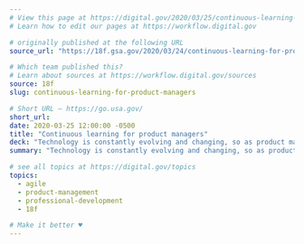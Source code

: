 ```yaml
---
# View this page at https://digital.gov/2020/03/25/continuous-learning-for-product-managers
# Learn how to edit our pages at https://workflow.digital.gov

# originally published at the following URL
source_url: "https://18f.gsa.gov/2020/03/24/continuous-learning-for-product-managers/"

# Which team published this?
# Learn about sources at https://workflow.digital.gov/sources
source: 18f
slug: continuous-learning-for-product-managers

# Short URL — https://go.usa.gov/
short_url:
date: 2020-03-25 12:00:00 -0500
title: "Continuous learning for product managers"
deck: "Technology is constantly evolving and changing, so as product managers, we need to learn how to evolve with it. Here are three methods that are instrumental in learning to be an effective leader on the team."
summary: "Technology is constantly evolving and changing, so as product managers, we need to learn how to evolve with it. Here are three methods that are instrumental in learning to be an effective leader on the team."

# see all topics at https://digital.gov/topics
topics:
  - agile
  - product-management
  - professional-development
  - 18f

# Make it better ♥
---
```

